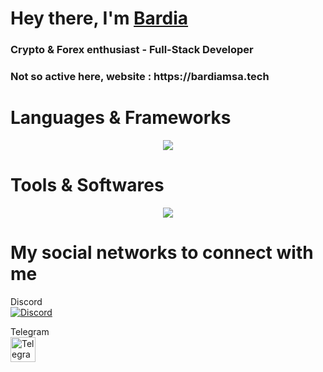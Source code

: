 <h1>Hey there, I'm <a href="https://bardiamsa.tech">Bardia</a></h1>


<p align="center">
  <h3>Crypto & Forex enthusiast - Full-Stack Developer</h3>
  <h3>Not so active here, website : https://bardiamsa.tech</h3>
<p align="center">


# Languages & Frameworks
<p align="center">
  <a href="/">
    <img src="https://skillicons.dev/icons?i=js,ts,py,cpp,arduino,fastapi,html,css,nextjs,react,tailwind,threejs,nodejs,npm,prisma,postgres,mongodb,firebase,supabase" />
  </a>
</p>
<p align="center">

# Tools & Softwares
<p align="center">
  <a href="/">
    <img src="https://skillicons.dev/icons?i=vscode,pycharm,github,windows,linux,kali,ps,pr,ai,discord,cloudflare,aws" />
  </a>
</p>
<p align="center">
  
# My social networks to connect with me

Discord  
[![Discord](https://skillicons.dev/icons?i=discord&perline=3)](https://discord.com/users/760653894048546868)

Telegram  
[<img src="https://upload.wikimedia.org/wikipedia/commons/thumb/8/82/Telegram_logo.svg/240px-Telegram_logo.svg.png" alt="Telegram" height="40">](https://t.me/BardiaMA)
